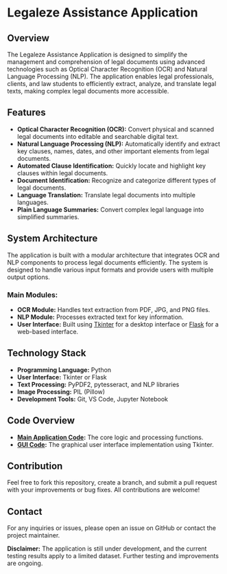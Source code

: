 # Legaleze Assistance Application

## Overview

The Legaleze Assistance Application is designed to simplify the management and comprehension of legal documents using advanced technologies such as Optical Character Recognition (OCR) and Natural Language Processing (NLP). The application enables legal professionals, clients, and law students to efficiently extract, analyze, and translate legal texts, making complex legal documents more accessible.

## Features

- **Optical Character Recognition (OCR):** Convert physical and scanned legal documents into editable and searchable digital text.
- **Natural Language Processing (NLP):** Automatically identify and extract key clauses, names, dates, and other important elements from legal documents.
- **Automated Clause Identification:** Quickly locate and highlight key clauses within legal documents.
- **Document Identification:** Recognize and categorize different types of legal documents.
- **Language Translation:** Translate legal documents into multiple languages.
- **Plain Language Summaries:** Convert complex legal language into simplified summaries.

## System Architecture

The application is built with a modular architecture that integrates OCR and NLP components to process legal documents efficiently. The system is designed to handle various input formats and provide users with multiple output options.

### Main Modules:
- **OCR Module:** Handles text extraction from PDF, JPG, and PNG files.
- **NLP Module:** Processes extracted text for key information.
- **User Interface:** Built using [Tkinter](https://docs.python.org/3/library/tkinter.html) for a desktop interface or [Flask](https://flask.palletsprojects.com/) for a web-based interface.

## Technology Stack

- **Programming Language:** Python
- **User Interface:** Tkinter or Flask
- **Text Processing:** PyPDF2, pytesseract, and NLP libraries
- **Image Processing:** PIL (Pillow)
- **Development Tools:** Git, VS Code, Jupyter Notebook

## Code Overview

- **[Main Application Code](https://github.com/yourusername/legaleze-assistance/tree/main/src):** The core logic and processing functions.
- **[GUI Code](https://github.com/yourusername/legaleze-assistance/tree/main/gui):** The graphical user interface implementation using Tkinter.

## Contribution

Feel free to fork this repository, create a branch, and submit a pull request with your improvements or bug fixes. All contributions are welcome!



## Contact

For any inquiries or issues, please open an issue on GitHub or contact the project maintainer.

**Disclaimer:** The application is still under development, and the current testing results apply to a limited dataset. Further testing and improvements are ongoing.
